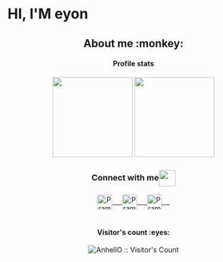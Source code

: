 # HI, I'M eyon

<h2 align="center">About me :monkey:</h2>
<p>
<h4 align="center">Profile stats </h4>

<p align="center">
  <a href="https://github.com/Nama18/"><img src="https://github-readme-stats.vercel.app/api?username=Nama18&count_private=true&theme=algolia&show_icons=true" height="160" /></a>
  <a href="https://github.com/Nama18/"><img src="https://github-readme-stats.vercel.app/api/top-langs/?username=Nama18&count_private=true&theme=algolia&layout=compact"         height="160" /></a>
</p>


<div align="center">
  <h3 align="center">Connect with me<img align="center" src="https://github.com/rajput2107/rajput2107/blob/master/Assets/Handshake.gif" height="33px" /></h3> 
</div>
<p align="center">
 
 <a href="https://www.linkedin.com/in/kevin-gideon-004425174/" target="blank">
  <img align="center" alt="Pramod's LinkedIn" width="30px" src="https://www.vectorlogo.zone/logos/linkedin/linkedin-icon.svg" /> &nbsp; &nbsp;
 </a>
 
 <a href="https://www.instagram.com/kevin.eyon/" target="blank">
  <img align="center" alt="Pramod's Instagram" width="30px" src="https://www.vectorlogo.zone/logos/instagram/instagram-icon.svg" /> &nbsp; &nbsp;
 </a>

  <a href="mailto:kevingideon123@gmail.com" target="blank">
  <img align="center" alt="Pramod's Instagram" width="30px" src="https://www.vectorlogo.zone/logos/gmail/gmail-icon.svg" /> &nbsp; &nbsp;
 </a>

  <br/>
  <br/>
<h4 align="center">Visitor's count :eyes:</h4>

<p align="center"><img src="https://profile-counter.glitch.me/{kevineyon1}/count.svg" alt="AnhellO :: Visitor's Count" /></p>
